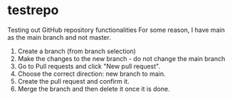 # testrepo
Testing out GitHub repository functionalities
For some reason, I have main as the main branch and not master.

1. Create a branch (from branch selection)
2. Make the changes to the new branch - do not change the main branch
3. Go to Pull requests and click "New pull request".
4. Choose the correct direction: new branch to main.
5. Create the pull request and confirm it.
6. Merge the branch and then delete it once it is done.
